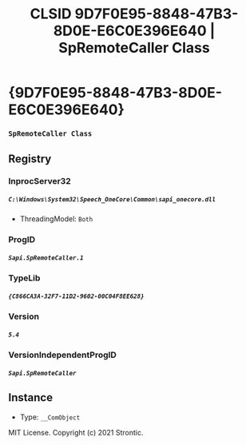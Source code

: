 ﻿---
title: "CLSID 9D7F0E95-8848-47B3-8D0E-E6C0E396E640 | SpRemoteCaller Class"
excerpt: What is COM-Object CLSID 9D7F0E95-8848-47B3-8D0E-E6C0E396E640?
---

# {9D7F0E95-8848-47B3-8D0E-E6C0E396E640}

### `SpRemoteCaller Class`

## Registry


### InprocServer32

##### `C:\Windows\System32\Speech_OneCore\Common\sapi_onecore.dll`
* ThreadingModel: `Both`

### ProgID

##### `Sapi.SpRemoteCaller.1`

### TypeLib

##### `{C866CA3A-32F7-11D2-9602-00C04F8EE628}`

### Version

##### `5.4`

### VersionIndependentProgID

##### `Sapi.SpRemoteCaller`

## Instance

* Type: `__ComObject`

MIT License. Copyright (c) 2021 Strontic.


